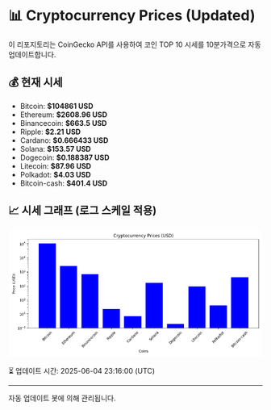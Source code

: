 
# 📊 Cryptocurrency Prices (Updated)

이 리포지토리는 CoinGecko API를 사용하여 코인 TOP 10 시세를 10분가격으로 자동 업데이트합니다.

## 💰 현재 시세
- Bitcoin: **$104861 USD**
- Ethereum: **$2608.96 USD**
- Binancecoin: **$663.5 USD**
- Ripple: **$2.21 USD**
- Cardano: **$0.666433 USD**
- Solana: **$153.57 USD**
- Dogecoin: **$0.188387 USD**
- Litecoin: **$87.96 USD**
- Polkadot: **$4.03 USD**
- Bitcoin-cash: **$401.4 USD**

## 📈 시세 그래프 (로그 스케일 적용)
![Crypto Prices](crypto_prices.png)

⏳ 업데이트 시간: 2025-06-04 23:16:00 (UTC)

---
자동 업데이트 봇에 의해 관리됩니다.
